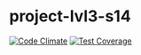 # project-lvl3-s14
[![Code Climate](https://codeclimate.com/github/vitalyusov/project-lvl3-s14/badges/gpa.svg)](https://codeclimate.com/github/vitalyusov/project-lvl3-s14)
[![Test Coverage](https://codeclimate.com/github/vitalyusov/project-lvl3-s14/badges/coverage.svg)](https://codeclimate.com/github/vitalyusov/project-lvl3-s14/coverage)
